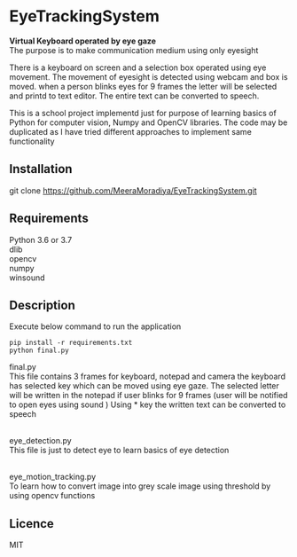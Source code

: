 # EyeTrackingSystem

**Virtual Keyboard operated by eye gaze**<br>
The purpose is to make communication medium using only eyesight

There is a keyboard on screen and a selection box operated using eye movement. The movement of eyesight is detected using webcam and box is moved. when a person blinks eyes for 9 frames the letter will be selected and printd to text editor. The entire text can be converted to speech.

This is a school project implementd just for purpose of learning basics of Python for computer vision, Numpy and OpenCV libraries. The code may be duplicated as I have tried different approaches to implement same functionality

## Installation

git clone https://github.com/MeeraMoradiya/EyeTrackingSystem.git

## Requirements
Python 3.6 or 3.7<br>
dlib<br>
opencv<br>
numpy<br>
winsound<br>

## Description

Execute below command to run the application<br>
~~~
pip install -r requirements.txt
python final.py
~~~

final.py<br>
This file contains 3 frames for keyboard, notepad and camera the keyboard has selected key which can be moved using eye gaze. The selected letter will be written in the notepad if user blinks for 9 frames (user will be notified to open eyes using sound ) Using * key the written text can be converted to speech

<br>eye_detection.py</br>
This file is just to detect eye to learn basics of eye detection

<br>eye_motion_tracking.py</br>
To learn how to convert image into grey scale image using threshold by using opencv functions

## Licence

MIT

 

